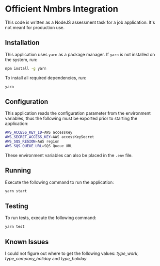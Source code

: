 # Officient Nmbrs Integration
This code is written as a NodeJS assessment task for a job application. It's not meant for production use.

## Installation
This application uses `yarn` as a package manager. If `yarn` is not installed on the system, run:
```bash
npm install -g yarn
```

To install all required dependencies, run:

```bash
yarn
```

## Configuration
This application reads the configuration parameter from the environment variables, thus the following must be exported prior to starting the application:

```bash
AWS_ACCESS_KEY_ID=AWS accessKey
AWS_SECRET_ACCESS_KEY=AWS accessKeySecret
AWS_SQS_REGION=AWS region
AWS_SQS_QUEUE_URL=SQS Queue URL
```
These environment variables can also be placed in the `.env` file.

## Running
Execute the following command to run the application:

```bash
yarn start
```

## Testing
To run tests, execute the following command:

```bash
yarn test
```

## Known Issues
I could not figure out where to get the following values: _type_work_, _type_company_holiday_ and _type_holiday_